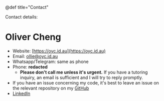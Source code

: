 @def title="Contact"

Contact details:
# Oliver Cheng
* Website: [https://oyc.id.au](https://oyc.id.au)
* Email: ollie@oyc.id.au
* Whatsapp/Telegram: same as phone
* Phone: **redacted**
  * **Please don't call me unless it's urgent.** If you have a tutoring inquiry, an email is sufficient and I will try to reply promptly.
* If you have an issue concerning my code, it's best to leave an issue on the relevant repository on my [GitHub](https://github.com/olliecheng)
* [LinkedIn](https://linkedin.com/in/olliecheng)
